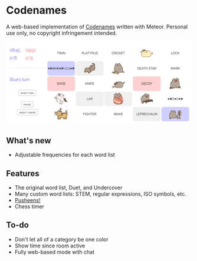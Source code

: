 Codenames
=========

A web-based implementation of [Codenames](https://boardgamegeek.com/boardgame/178900/codenames) written with Meteor. Personal use only, no copyright infringement intended.

![screenshot](screenshot.png)


What's new
----------
- Adjustable frequencies for each word list


Features
--------

- The original word list, Duet, and Undercover
- Many custom word lists: STEM, regular expressions, ISO symbols, etc.
- [Pusheens!](http://www.pusheen.com/)
- Chess timer


To-do
-----

- Don't let all of a category be one color
- Show time since room active
- Fully web-based mode with chat

